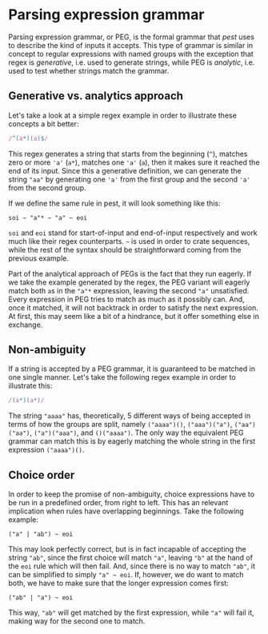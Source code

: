 # Parsing expression grammar

Parsing expression grammar, or PEG, is the formal grammar that *pest* uses to
describe the kind of inputs it accepts. This type of grammar is similar in
concept to regular expressions with named groups with the exception that regex
is *generative*, i.e. used to generate strings, while PEG is *analytic*, i.e.
used to test whether strings match the grammar.

## Generative vs. analytics approach

Let's take a look at a simple regex example in order to illustrate these
concepts a bit better:

```javascript
/^(a*)(a)$/
```

This regex generates a string that starts from the beginning (`^`), matches zero
or more `'a'` (`a*`), matches one `'a'` (`a`), then it makes sure it reached the
end of its input. Since this a generative definition, we can generate the string
`"aa"` by generating one `'a'` from the first group and the second `'a'` from
the second group.

If we define the same rule in pest, it will look something like this:

```
soi ~ "a"* ~ "a" ~ eoi
```

`soi` and `eoi` stand for start-of-input and end-of-input respectively and work
much like their regex counterparts. `~` is used in order to crate sequences,
while the rest of the syntax should be straightforward coming from the previous
example.

Part of the analytical approach of PEGs is the fact that they run eagerly. If we
take the example generated by the regex, the PEG variant will eagerly match both
`a`s in the `"a"*` expression, leaving the second `"a"` unsatisfied. Every
expression in PEG tries to match as much as it possibly can. And, once it
matched, it will not backtrack in order to satisfy the next expression. At
first, this may seem like a bit of a hindrance, but it offer something else in
exchange.

## Non-ambiguity

If a string is accepted by a PEG grammar, it is guaranteed to be matched in one
single manner. Let's take the following regex example in order to illustrate
this:

```javascript
/(a*)(a*)/
```

The string `"aaaa"` has, theoretically, 5 different ways of being accepted in
terms of how the groups are split, namely `("aaaa")()`, `("aaa")("a")`,
`("aa")("aa")`, `("a")("aaa")`, and `()("aaaa")`. The only way the equivalent
PEG grammar can match this is by eagerly matching the whole string in the first
expression `("aaaa")()`.

## Choice order

In order to keep the promise of non-ambiguity, choice expressions have to be run
in a predefined order, from right to left. This has an relevant implication when
rules have overlapping beginnings. Take the following example:

```
("a" | "ab") ~ eoi
```

This may look perfectly correct, but is in fact incapable of accepting the
string `"ab"`, since the first choice will match `"a"`, leaving `"b"` at the
hand of the `eoi` rule which will then fail. And, since there is no way to match
`"ab"`, it can be simplified to simply `"a" ~ eoi`. If, however, we do want to
match both, we have to make sure that the longer expression comes first:

```
("ab" | "a") ~ eoi
```

This way, `"ab"` will get matched by the first expression, while `"a"` will fail
it, making way for the second one to match.
